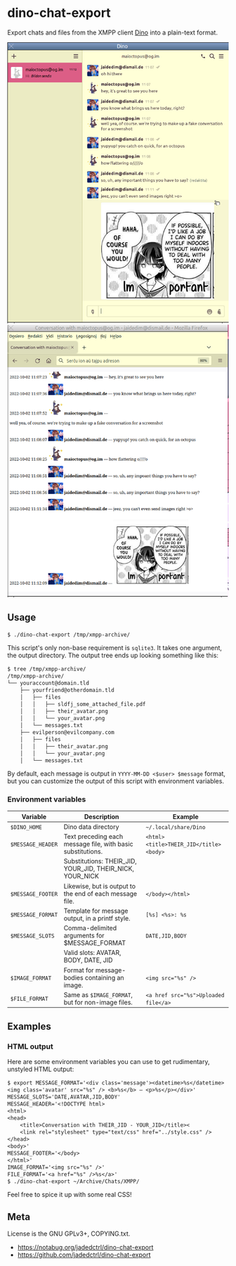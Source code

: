 # dino-chat-export

Export chats and files from the XMPP client [Dino](https://dino.im) into a plain-text format.

![A screenshot of a conversation in Dino](res/dino-screenshot.png)
![A screenshot of the same conversation in HTML format, displayed in Firefox.](res/firefox-screenshot.png)



## Usage
`$ ./dino-chat-export /tmp/xmpp-archive/`

This script's only non-base requirement is `sqlite3`.
It takes one argument, the output directory. The output tree ends up looking something like this:

```
$ tree /tmp/xmpp-archive/
/tmp/xmpp-archive/
└── youraccount@domain.tld
    ├── yourfriend@otherdomain.tld
    │   ├── files
    │   │   ├── sldfj_some_attached_file.pdf
    │   │   ├── their_avatar.png
    │   │   └── your_avatar.png
    │   └── messages.txt
    ├── evilperson@evilcompany.com
    │   ├── files
    │   │   ├── their_avatar.png
    │   │   └── your_avatar.png
    │   └── messages.txt
```

By default, each message is output in `YYYY-MM-DD <$user> $message` format, but you can customize
the output of this script with environment variables.


### Environment variables

| Variable          | Description                                                   | Example                                 |
| ----------------- | ------------------------------------------------------------- | --------------------------------------- |
| `$DINO_HOME`      | Dino data directory                                           | `~/.local/share/Dino`                   |
| `$MESSAGE_HEADER` | Text preceding each message file, with basic substitutions.   | `<html><title>THEIR_JID</title><body>`  |
|                   | Substitutions: THEIR_JID, YOUR_JID, THEIR_NICK, YOUR_NICK     |                                         |
| `$MESSAGE_FOOTER` | Likewise, but is output to the end of each message file.      | `</body></html>`                        |
| `$MESSAGE_FORMAT` | Template for message output, in a printf style.               | `[%s] <%s>: %s`                         |
| `$MESSAGE_SLOTS`  | Comma-delimited arguments for $MESSAGE_FORMAT                 | `DATE,JID,BODY`                         |
|                   | Valid slots: AVATAR, BODY, DATE, JID                          |                                         |
| `$IMAGE_FORMAT`   | Format for message-bodies containing an image.                | `<img src="%s" />`                      |
| `$FILE_FORMAT`    | Same as `$IMAGE_FORMAT`, but for non-image files.             | `<a href src="%s">Uploaded file</a>`    |



## Examples
### HTML output
Here are some environment variables you can use to get rudimentary, unstyled HTML output:

```shell
$ export MESSAGE_FORMAT='<div class='message'><datetime>%s</datetime> <img class='avatar' src="%s" /> <b>%s</b> — <p>%s</p></div>'
MESSAGE_SLOTS='DATE,AVATAR,JID,BODY'
MESSAGE_HEADER='<!DOCTYPE html>
<html>
<head>
	<title>Conversation with THEIR_JID - YOUR_JID</title><
	<link rel="stylesheet" type="text/css" href="../style.css" />
</head>
<body>'
MESSAGE_FOOTER='</body>
</html>'
IMAGE_FORMAT='<img src="%s" />'
FILE_FORMAT='<a href="%s" />%s</a>'
$ ./dino-chat-export ~/Archive/Chats/XMPP/
```

Feel free to spice it up with some real CSS!



## Meta
License is the GNU GPLv3+, COPYING.txt.

- https://notabug.org/jadedctrl/dino-chat-export
- https://github.com/jadedctrl/dino-chat-export
